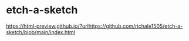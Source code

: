 # etch-a-sketch
 
<a>https://html-preview.github.io/?urlhttps://github.com/richale1505/etch-a-sketch/blob/main/index.html</a>

